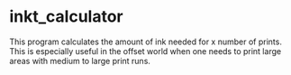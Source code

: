 # inkt_calculator
This program calculates the amount of ink needed for x number of prints.
This is especially useful in the offset world when one needs to print large 
areas with medium to large print runs.
